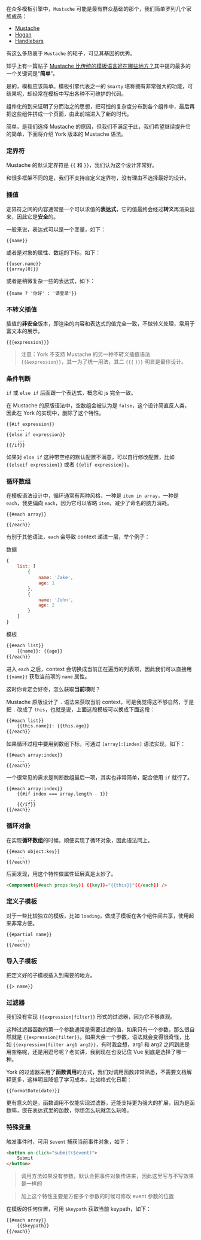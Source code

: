 在众多模板引擎中，`Mustache` 可能是最有群众基础的那个，我们简单罗列几个家族成员：

* [Mustache](http://mustache.github.io/)
* [Hogan](http://twitter.github.io/hogan.js/)
* [Handlebars](http://handlebarsjs.com)

有这么多热衷于 `Mustache` 的轮子，可见其基因的优秀。
 
知乎上有一篇帖子 [Mustache 比传统的模板语言好在哪些地方？](https://www.zhihu.com/question/19882912)其中提的最多的一个关键词是“**简单**”。

是的，模板应该简单。模板引擎代表之一的 `Smarty` 堪称拥有非常强大的功能，可结果呢，却经常在模板中写出各种不可维护的代码。 

组件化的到来证明了分而治之的思想，把可控的复杂度分布到各个组件中，最后再把这些组件拼成一个页面，由此前端进入了新的时代。

简单，是我们选择 Mustache 的原因，但我们不满足于此，我们希望继续提升它的简单，下面将介绍 York 版本的 Mustache 语法。

### 定界符

Mustache 的默认定界符是 `{{` 和 `}}`，我们认为这个设计非常好。

和很多框架不同的是，我们不支持自定义定界符，没有理由不选择最好的设计。

### 插值

定界符之间的内容通常是一个可以求值的**表达式**，它的值最终会经过**转义**再渲染出来，因此它是**安全**的。

一般来说，表达式可以是一个变量，如下：

```
{{name}}
```

或者是对象的属性、数组的下标，如下：

```
{{user.name}}
{{array[0]}}
```

或者是稍微复杂一些的表达式，如下：

```
{{name ? '你好' : '请登录'}}
```

### 不转义插值

插值的**非安全**版本，即渲染的内容和表达式的值完全一致，不做转义处理，常用于富文本的展示。

```
{{{expression}}}
```

> 注意：York 不支持 Mustache 的另一种不转义插值语法 `{{&expression}}`，其一为了统一用法，其二 `{{{` `}}}` 明显是最佳设计。

### 条件判断

`if` 或 `else if` 后面跟一个表达式，概念和 js 完全一致。

在 Mustache 的原版语法中，空数组会被认为是 `false`，这个设计简直反人类，因此在 York 的实现中，删除了这个特性。

```
{{#if expression}}
    ...
{{else if expression}}
    ...
{{/if}}
```

如果对 `else if` 这种带空格的默认配置不满意，可以自行修改配置，比如 `{{elseif expression}}` 或者 `{{elif expression}}`。

### 循环数组

在模板语法设计中，循环通常有两种风格，一种是 `item in array`，一种是 `each`，我更偏向 `each`，因为它可以省略 `item`，减少了命名的脑力消耗。

```
{{#each array}}
    ...
{{/each}}
```

有别于其他语法，`each` 会导致 context 递进一层，举个例子：

数据

```javascript
{
    list: [
        {
            name: 'Jake',
            age: 1
        },
        {
            name: 'John',
            age: 2
        }
    ]
}
```

模板

```html
{{#each list}}
    {{name}}: {{age}}
{{/each}}
```

进入 `each` 之后，context 会切换成当前正在遍历的列表项，因此我们可以直接用 `{{name}}` 获取当前项的 `name` 属性。

这时你肯定会好奇，怎么获取**当前项**呢？

Mustache 原版设计了 `.` 语法来获取当前 context，可是我觉得这不够自然，于是把 `.` 改成了 `this`，也就是说，上面这段模板可以换成下面这段：


```html
{{#each list}}
    {{this.name}}: {{this.age}}
{{/each}}
```

如果循环过程中要用到数组下标，可通过 `[array]:[index]` 语法实现，如下：

```
{{#each array:index}}
    ...
{{/each}}
```

一个很常见的需求是判断数组最后一项，其实也非常简单，配合使用 `if` 就行了。

```
{{#each array:index}}
    {{#if index === array.length - 1}}
        ...
    {{/if}}
{{/each}}
```

### 循环对象

在实现**循环数组**的时候，顺便实现了循环对象，因此语法同上。

```
{{#each object:key}}
    ...
{{/each}}
```

后面发现，用这个特性做属性延展真是太妙了。

```html
<Component{{#each props:key}} {{key}}="{{this}}"{{/each}} />
```

### 定义子模板

对于一些比较独立的模板，比如 `loading`，做成子模板在各个组件间共享，使用起来非常方便。

```
{{#partial name}}
    ...
{{/each}}
```

### 导入子模板

把定义好的子模板插入到需要的地方。

```
{{> name}}
```

### 过滤器

我们没有实现 `{{expression|filter}}` 形式的过滤器，因为它不够直观。

这种过滤器函数的第一个参数通常是需要过滤的值，如果只有一个参数，那么很自然就是 `{{expression|filter}}`。如果大余一个参数，语法就会变得很奇怪，比如 `{{expression|filter arg1 arg2}}`，有时我会想，arg1 和 arg2 之间到底是用空格呢，还是用逗号呢？老实讲，我到现在也没记住 Vue 到底是选择了哪一种。

York 的过滤器采用了**函数调用**的方式，我们对调用函数非常熟悉，不需要文档解释更多，这样明显降低了学习成本，比如格式化日期：

```
{{formatDate(date)}}
```

更有意义的是，函数调用不仅能实现过滤器，还能支持更为强大的扩展，因为是函数嘛，嵌在表达式里的函数，你想怎么玩就怎么玩咯。

### 特殊变量

触发事件时，可用 `$event` 捕获当前事件对象，如下：

```html
<button on-click="submit($event)">
    Submit
</button>
```

> 调用方法如果没有参数，默认会把事件对象传进来，因此这里写与不写效果是一样的

> 加上这个特性主要是方便多个参数的时候可修改 event 参数的位置

在模板的任何位置，可用 `$keypath` 获取当前 keypath，如下：

```html
{{#each array}}
    {{$keypath}}
{{/each}}
```